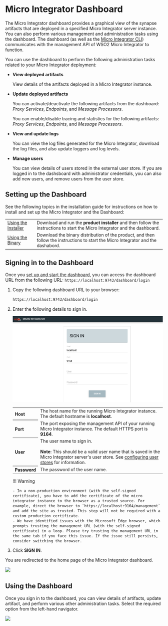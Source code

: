 # Micro Integrator Dashboard

The Micro Integrator dashboard provides a graphical view of the synapse artifacts that are deployed in a specified Micro Integrator server instance. You can also perform various management and administration tasks using the dashboard. The dashboard (as well as the [Micro Integrator CLI](../../administer-and-observe/using-the-command-line-interface)) communicates with the management API of WSO2 Micro Integrator to function.

You can use the dashboard to perform the following administration tasks related to your Micro Integrator deployment:

-   <b>View deployed artifacts</b>

    View details of the artifacts deployed in a Micro Integrator instance.

-   <b>Update deployed artifacts</b>

    You can activate/deactivate the following artifacts from the dashboard: <i>Proxy Services</i>, <i>Endpoints</i>, and <i>Message Processors</i>.

    You can enable/disable tracing and statistics for the following artifacts: <i>Proxy Services</i>, <i>Endpoints</i>, and <i>Message Processors</i>.

-   <b>View and update logs</b>

    You can view the log files generated for the Micro Integrator, download the log files, and also update loggers and log levels.

-   <b>Manage users</b>

    You can view details of users stored in the external user store. If you are logged in to the dashsboard with administrator credentials, you can also add new users, and remove users from the user store.

## Setting up the Dashboard

See the following topics in the installation guide for instructions on how to install and set up the Micro Integrator and the Dashboard:

<table>
    <tr>
        <td>
            <a href="../../../setup/installation/install_in_vm_installer">Using the Installer</a>
        </td>
        <td>
            Download and run the <b>product installer</b> and then follow the instructions to start the Micro Integrator and the dashboard.
        </td>
    </tr>
    <tr>
        <td>
            <a href="../../../setup/installation/install_in_vm_binary">Using the Binary</a>
        </td>
        <td>
            Download the binary distribution of the product, and then follow the instructions to start the Micro Integrator and the dashabord.
        </td>
    </tr>
</table>

## Signing in to the Dashboard

Once you [set up and start the dashboard](#setting-up-the-dashboard), you can access the dashboard URL from the following URL: `https://localhost:9743/dashboard/login`
  
1.  Copy the following dashboard URL to your browser:

    ```bash
    https://localhost:9743/dashboard/login
    ```

2.  Enter the following details to sign in.

    ![login form for monitoring dashboard](../assets/img/monitoring-dashboard/login.png)

    <table>
        <tr>
            <th>
                Host
            </th>
            <td>
                The host name for the running Micro Integrator instance. The default hostname is <b>localhost</b>.
            </td>
        </tr>
        <tr>
            <th>
                Port
            </th>
            <td>
                The port exposing the management API of your running Micro Integrator instance. The default HTTPS port is <b>9164</b>.
            </td>
        </tr>
        <tr>
            <th>
                User
            </th>
            <td>
                The user name to sign in.</br></br>
                <b>Note</b>: This should be a valid user name that is saved in the Micro Integrator server's user store. See <a href="../../setup/user_stores/setting_up_a_userstore">configuring user stores</a> for information.
            </td>
        </tr>
        <tr>
            <th>
                Password
            </th>
            <td>
                The password of the user name.
            </td>
        </tr>
    </table> 

    !!! Warning

        - In a non-production environment (with the self-signed certificate), you have to add the certificate of the micro integrator instance to the browser as a trusted source. For example, direct the browser to `https://localhost:9164/management` and add the site as trusted. This step will not be required with a custom production certificate.
        - We have identified issues with the Microsoft Edge browser, which prompts trusting the management URL (with the self-signed certificate) in a loop. Please try trusting the management URL in the same tab if you face this issue. If the issue still persists, consider switching the browser.

3.  Click <b>SIGN IN</b>.

You are redirected to the home page of the Micro Integrator dashboard.
     
<img src="../../assets/img/monitoring-dashboard/dashboard-artifact-home.png" width="700">

## Using the Dashboard

Once you sign in to the dashboard, you can view details of artifacts, update artifact, and perform various other administration tasks. Select the required option from the left-hand navigator.

<img src="../../assets/img/monitoring-dashboard/dashboard-artifact-list.png">

<!--
### Proxy Services

Select this option to manage proxy services deployed in the Micro Integrator instance.

<img src="../../assets/img/monitoring-dashboard/dashboard-proxy-service-1.png">

You can view details, and update the <b>status</b> and enable <b>tracing</b>/<b>statistics</b> for each proxy service.

<img src="../../assets/img/monitoring-dashboard/dashboard-proxy-service-2.png">

### Endpoints

Select this option to manage endpoint artifacts deployed in the Micro Integrator instance.

<img src="../../assets/img/monitoring-dashboard/dashboard-endpoint-1.png">

You can view details, update the <b>status</b>, and enable <b>tracing</b>/<b>statistics</b> for each endpoint.

<img src="../../assets/img/monitoring-dashboard/dashboard-endpoint-2.png">

### Inbound Endpoints

Select this option to manage inbound endpoint artifacts deployed in the Micro Integrator instance.

<img src="../../assets/img/monitoring-dashboard/dashboard-inbound-endpoint-1.png">

You can view details of each inbound endpoint as shown below.

<img src="../../assets/img/monitoring-dashboard/dashboard-inbound-endpoint-2.png">

### Message Processors

Select this option to manage message processor artifacts deployed in the Micro Integrator instance.

<img src="../../assets/img/monitoring-dashboard/dashboard-message-processor-1.png">

You can view details, update the <b>status</b>, and enable <b>tracing</b>/<b>statistics</b> for each message processor.

<img src="../../assets/img/monitoring-dashboard/dashboard-message-processor-1.png">

### Message Stores

Select this option to manage message store artifacts deployed in the Micro Integrator instance.

<img src="../../assets/img/monitoring-dashboard/dashboard-message-store-1.png">

You can view details of each message store as shown below.

<img src="../../assets/img/monitoring-dashboard/dashboard-message-store-2.png">

### API

Select this option to manage REST API artifacts deployed in the Micro Integrator instance.

<img src="../../assets/img/monitoring-dashboard/dashboard-api-1.png">

You can view details and update <b>tracing</b> for each API as shown below.

<img src="../../assets/img/monitoring-dashboard/dashboard-api-2.png">

### Templates

Select this option to manage templates artifacts deployed in the Micro Integrator instance.

<img src="../../assets/img/monitoring-dashboard/dashboard-template-1.png">

You can view details for each template as shown below.

<img src="../../assets/img/monitoring-dashboard/dashboard-template-2.png">

### Sequences

Select this option to manage sequence artifacts deployed in the Micro Integrator instance.

<img src="../../assets/img/monitoring-dashboard/dashboard-sequence-1.png">

You can view details and update <b>tracing</b> for each sequence as shown below.

<img src="../../assets/img/monitoring-dashboard/dashboard-template-2.png">

### Tasks

Select this option to manage scheduled tasks deployed in the Micro Integrator instance.

<img src="../../assets/img/monitoring-dashboard/dashboard-task-1.png">

You can view details for each task as shown below.

<img src="../../assets/img/monitoring-dashboard/dashboard-task-2.png">

### Local Entries

Select this option to manage local entries deployed in the Micro Integrator instance.

<img src="../../assets/img/monitoring-dashboard/dashboard-localentry-1.png">

You can view details for each local entry as shown below.

<img src="../../assets/img/monitoring-dashboard/dashboard-localentry-2.png">

### Data Services

Select this option to manage data services deployed in the Micro Integrator instance.

<img src="../../assets/img/monitoring-dashboard/dashboard-dataservice-1.png">

You can view details for each data service as shown below.

<img src="../../assets/img/monitoring-dashboard/dashboard-dataservice-2.png">

### Connectors

Select this option to manage connector artifacts deployed in the Micro Integrator instance.

<img src="../../assets/img/monitoring-dashboard/dashboard-connector-1.png">

You can view details for each connector as shown below.

<img src="../../assets/img/monitoring-dashboard/dashboard-connector-2.png">

### Carbon Applications

Select this option to see the list of composite applications deployed in the Micro Integrator instance.

<img src="../../assets/img/monitoring-dashboard/dashboard-capp.png">

### Log Files

Select this option to view and download log files of the Micro Integrator instance.

<img src="../../assets/img/monitoring-dashboard/dashboard-view-logs.png">

### Log Configs

Select this option to manage the log4j loggers of the Micro Integrator instance.

To view log configs and update log levels:

<img src="../../assets/img/monitoring-dashboard/dashboard-logger-1.png">

To add new loggers:

<img src="../../assets/img/monitoring-dashboard/dashboard-logger-2.png">

### Users

Select this option to manage the users of the Micro Integrator instance. These users are stored in the external user store connected to the Micro Integrator.

To view and remove users:

<img src="../../assets/img/monitoring-dashboard/dashboard-users-1.png" width="700">

To add new users:

<img src="../../assets/img/monitoring-dashboard/dashboard-users-2.png" width="700">
-->
